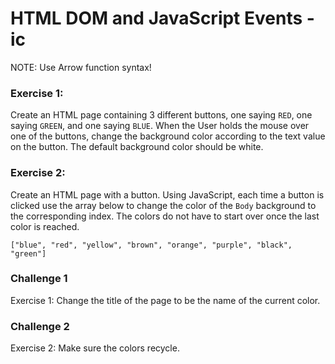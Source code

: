 # HTML DOM and JavaScript Events - ic

NOTE: Use Arrow function syntax!

### Exercise 1:
Create an HTML page containing 3 different buttons, one saying ```RED```, one saying ```GREEN```, and one saying ```BLUE```.
When the User holds the mouse over one of the buttons, change the background color according to the text value on the button. The default background color should be white.

### Exercise 2:
Create an HTML page with a button. Using JavaScript, each time a button is clicked use the array below to change the color of the ```Body``` background to the corresponding index. The colors do not have to start over once the last color is reached.

``` ["blue", "red", "yellow", "brown", "orange", "purple", "black", "green"]  ```


### Challenge 1
Exercise 1: Change the title of the page to be the name of the current color.

### Challenge 2
Exercise 2: Make sure the colors recycle.
